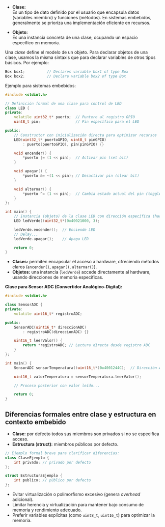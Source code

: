 
- **Clase:**  
    Es un tipo de dato definido por el usuario que encapsula datos (variables miembro) y funciones (métodos). En sistemas embebidos, generalmente se prioriza una implementación eficiente en recursos.
    
- **Objeto:**  
    Es una instancia concreta de una clase, ocupando un espacio específico en memoria.

Una _clase_ define el modelo de un objeto. Para declarar objetos de una clase, usamos la misma sintaxis que para declarar variables de otros tipos básicos. Por ejemplo:

```cpp
Box box1;          // Declares variable box1 of type Box
Box box2;          // Declare variable box2 of type Box
```

Ejemplo para sistemas embebidos:
```cpp
#include <stdint.h>

// Definición formal de una clase para control de LED
class LED {
private:
    volatile uint32_t* puerto;  // Puntero al registro GPIO
    uint8_t pin;                // Pin específico para el LED

public:
    // Constructor con inicialización directa para optimizar recursos
    LED(uint32_t* puertoGPIO, uint8_t pinGPIO)
        : puerto(puertoGPIO), pin(pinGPIO) {}

    void encender() {
        *puerto |= (1 << pin);  // Activar pin (set bit)
    }

    void apagar() {
        *puerto &= ~(1 << pin); // Desactivar pin (clear bit)
    }

    void alternar() {
        *puerto ^= (1 << pin);  // Cambia estado actual del pin (toggle)
    }
};

int main() {
    // Instancia (objeto) de la clase LED con dirección específica (hardware)
    LED ledVerde((uint32_t*)0x40021000, 3);

    ledVerde.encender();  // Enciende LED
    // Delay...
    ledVerde.apagar();    // Apaga LED

    return 0;
}
```

- **Clases:** permiten encapsular el acceso a hardware, ofreciendo métodos claros (`encender()`, `apagar()`, `alternar()`).
- **Objetos:** una instancia (`ledVerde`) accede directamente al hardware, usando direcciones de memoria específicas.

**Clase para Sensor ADC (Convertidor Analógico-Digital):**

```cpp
#include <stdint.h>

class SensorADC {
private:
    volatile uint16_t* registroADC;

public:
    SensorADC(uint16_t* direccionADC) 
        : registroADC(direccionADC) {}

    uint16_t leerValor() {
        return *registroADC; // Lectura directa desde registro ADC
    }
};

int main() {
    SensorADC sensorTemperatura((uint16_t*)0x4001244C);  // Dirección ADC hipotética

    uint16_t valorTemperatura = sensorTemperatura.leerValor();

    // Proceso posterior con valor leído...

    return 0;
}
```

## Diferencias formales entre **clase** y **estructura** en contexto embebido

- **Clase:** por defecto todos sus miembros son privados si no se especifica acceso.
- **Estructura (struct):** miembros públicos por defecto.

```cpp
// Ejemplo formal breve para clarificar diferencias:
class ClaseEjemplo {
    int privado; // privado por defecto
};

struct EstructuraEjemplo {
    int publico; // público por defecto
};
```

- Evitar virtualización o polimorfismo excesivo (genera *overhead* adicional).
- Limitar herencia y virtualización para mantener bajo consumo de memoria y rendimiento adecuado.
- Preferir variables explícitas (como `uint8_t`, `uint16_t`) para optimizar la memoria.